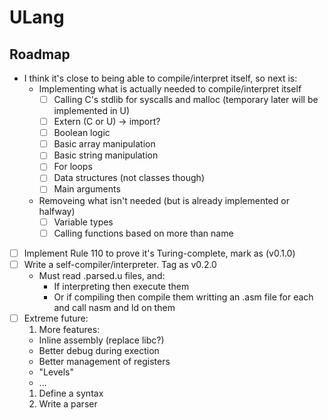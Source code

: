 # ULang
## Roadmap

* I think it's close to being able to compile/interpret itself, so next is:  
  * Implementing what is actually needed to compile/interpret itself
    - [ ] Calling C's stdlib for syscalls and malloc (temporary later will be implemented in U)
    - [ ] Extern (C or U) -> import?
    - [ ] Boolean logic
    - [ ] Basic array manipulation
    - [ ] Basic string manipulation
    - [ ] For loops
    - [ ] Data structures (not classes though)
    - [ ] Main arguments
  * Removeing what isn't needed (but is already implemented or halfway)
    - [ ] Variable types
    - [ ] Calling functions based on more than name
- [ ] Implement Rule 110 to prove it's Turing-complete, mark as (v0.1.0)
- [ ] Write a self-compiler/interpreter. Tag as v0.2.0
  * Must read .parsed.u files, and:
    * If interpreting then execute them
    * Or if compiling then compile them writting an .asm file for each and call nasm and ld on them
- [ ] Extreme future:
  1. More features:
    * Inline assembly (replace libc?)
    * Better debug during exection
    * Better management of registers
    * "Levels"
    * ...
  1. Define a syntax
  1. Write a parser
